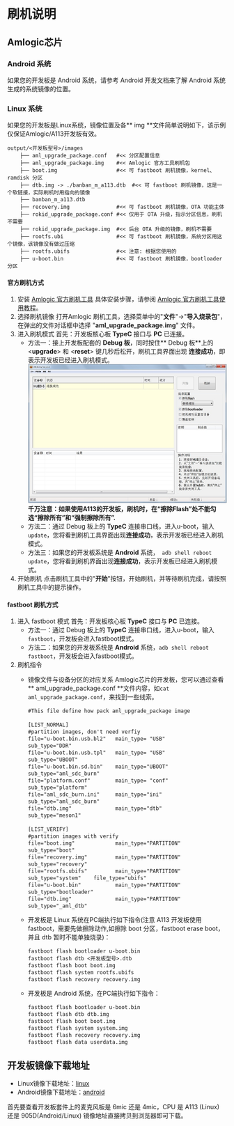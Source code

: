 # 刷机说明

## Amlogic芯片

### Android 系统

如果您的开发板是 Android 系统，请参考 Android 开发文档来了解 Android 系统生成的系统镜像的位置。

### Linux 系统

如果您的开发板是Linux系统，镜像位置及各** img **文件简单说明如下，该示例仅保证Amlogic/A113开发板有效。

```
output/<开发板型号>/images
    ├── aml_upgrade_package.conf   #<< 分区配置信息
    ├── aml_upgrade_package.img    #<< Amlogic 官方工具刷机包
    ├── boot.img                   #<< 可 fastboot 刷机镜像，kernel、ramdisk 分区
    ├── dtb.img -> ./banban_m_a113.dtb  #<< 可 fastboot 刷机镜像，这是一个软链接，实际刷机时用指向的镜像
    ├── banban_m_a113.dtb
    ├── recovery.img               #<< 可 fastboot 刷机镜像，OTA 功能主体
    ├── rokid_upgrade_package.conf #<< 仅用于 OTA 升级，指示分区信息，刷机不需要
    ├── rokid_upgrade_package.img  #<< 后台 OTA 升级的镜像，刷机不需要
    ├── rootfs.ubi                 #<< 可 fastboot 刷机镜像，系统分区用这个镜像，该镜像没有做过压缩
    ├── rootfs.ubifs               #<< 注意: 根据您使用的
    ├── u-boot.bin                 #<< 可 fastboot 刷机镜像，bootloader 分区
```

#### 官方刷机方式

1. 安装 [Amlogic 官方刷机工具](https://scm-deps-library.rokid-inc.com/linux/buildroot_dl_aml/tools/aml_burn_img_tool_v2.1.2.exe)
	具体安装步骤，请参阅 [Amlogic 官方刷机工具使用教程](http://localhost:4000/rokidos-linux-docs/files/amlogic/AmlUSBBurning.pdf)。
2. 选择刷机镜像
    打开Amlogic 刷机工具，选择菜单中的"**文件**"->"**导入烧录包**"，在弹出的文件对话框中选择 "**aml_upgrade_package.img**" 文件。
3. 进入刷机模式
	首先：开发板核心板 **TypeC** 接口与 **PC** 已连接。
	- 方法一：接上开发板配套的 **Debug 板**，同时按住** Debug 板**上的 <**upgrade**> 和 <**reset**> 键几秒后松开，刷机工具界面出现 **连接成功**，即表示开发板已经进入刷机模式。
	![](刷机教程.jpg)
	**千万注意：如果使用A113的开发板，刷机时，在“擦除Flash”处不能勾选“擦除所有”和“强制擦除所有”.**
	- 方法二：通过 Debug 板上的 **TypeC** 连接串口线，进入u-boot，输入```update```，您将看到刷机工具界面出现**连接成功**，表示开发板已经进入刷机模式。
	- 方法三：如果您的开发板系统是 **Android** 系统，``` adb shell reboot update```，您将看到刷机界面出现**连接成功**，表示开发板已经进入刷机模式。
4. 开始刷机
	点击刷机工具中的"**开始**"按钮，开始刷机，并等待刷机完成，请按照刷机工具中的提示操作。

#### fastboot 刷机方式

1. 进入 fastboot 模式
	首先：开发板核心板 **TypeC** 接口与 **PC** 已连接。
	- 方法一：通过 Debug 板上的 **TypeC** 连接串口线，进入u-boot，输入`fastboot`，开发板会进入fastboot模式。
	- 方法二：如果您的开发板系统是 **Android** 系统，`adb shell reboot fastboot`，开发板会进入fastboot模式。
2. 刷机指令
	* 镜像文件与设备分区的对应关系
		Amlogic芯片的开发板，您可以通过查看** aml_upgrade_package.conf **文件内容，如`cat aml_upgrade_package.conf`，来找到一些线索。
		
		```shell
		#This file define how pack aml_upgrade_package image

		[LIST_NORMAL]
		#partition images, don't need verfiy
		file="u-boot.bin.usb.bl2"   main_type= "USB"            sub_type="DDR"
		file="u-boot.bin.usb.tpl"   main_type= "USB"            sub_type="UBOOT"
		file="u-boot.bin.sd.bin"    main_type="UBOOT"           sub_type="aml_sdc_burn"
		file="platform.conf"        main_type= "conf"           sub_type="platform"
		file="aml_sdc_burn.ini"     main_type="ini"             sub_type="aml_sdc_burn"
		file="dtb.img"              main_type="dtb"             sub_type="meson1"

		[LIST_VERIFY]
		#partition images with verify
		file="boot.img"             main_type="PARTITION"       sub_type="boot"
		file="recovery.img"         main_type="PARTITION"       sub_type="recovery"
		file="rootfs.ubifs"         main_type="PARTITION"       sub_type="system"    file_type="ubifs"
		file="u-boot.bin"           main_type="PARTITION"       sub_type="bootloader"
		file="dtb.img"              main_type="PARTITION"       sub_type="_aml_dtb"
		```

	* 开发板是 Linux 系统在PC端执行如下指令(注意 A113 开发板使用 fastboot，需要先做擦除动作,如擦除 boot 分区，fastboot erase boot，并且 dtb 暂时不能单独烧录)：
		```shell
		fastboot flash bootloader u-boot.bin
		fastboot flash dtb <开发板型号>.dtb
		fastboot flash boot boot.img
		fastboot flash system rootfs.ubifs
		fastboot flash recovery recovery.img
		```	
	* 开发板是 Android 系统，在PC端执行如下指令：
		```shell
		fastboot flash bootloader u-boot.bin
		fastboot flash dtb dtb.img
		fastboot flash boot boot.img
		fastboot flash system system.img
		fastboot flash recovery recovery.img
		fastboot flash data userdata.img
		```

## 开发板镜像下载地址

- Linux镜像下载地址：[linux](https://developer-forum.rokid.com/t/topic/1152)
- Android镜像下载地址：[android](https://developer-forum.rokid.com/t/topic/1178)

首先要查看开发板套件上的麦克风板是 6mic 还是 4mic，CPU 是 A113 (Linux) 还是 905D(Android/Linux)
镜像地址直接拷贝到浏览器即可下载。


